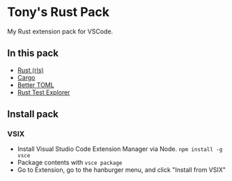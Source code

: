 # Tony's Rust Pack

My Rust extension pack for VSCode.

## In this pack

- [Rust (rls)](https://marketplace.visualstudio.com/items?itemName=rust-lang.rust)
- [Cargo](https://marketplace.visualstudio.com/items?itemName=panicbit.cargo)
- [Better TOML](https://marketplace.visualstudio.com/items?itemName=bungcip.better-toml)
- [Rust Test Explorer](https://marketplace.visualstudio.com/items?itemName=swellaby.vscode-rust-test-adapter)

## Install pack

### VSIX

- Install Visual Studio Code Extension Manager via Node. `npm install -g vsce`
- Package contents with `vsce package`
- Go to Extension, go to the hanburger menu, and click "Install from VSIX"
